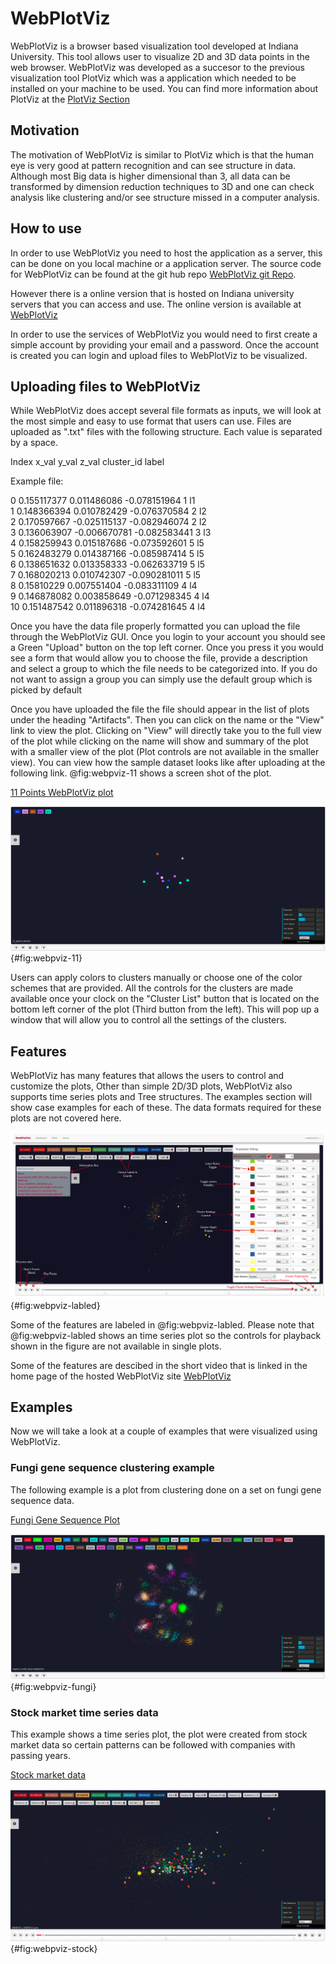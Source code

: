 # WebPlotViz

WebPlotViz is a browser based visualization tool developed at Indiana University.
This tool allows user to visualize 2D and 3D data points in the web browser.
WebPlotViz was developed as a succesor to the previous visualization tool PlotViz
which was a application which needed to be installed on your machine to be used.
You can find more information about PlotViz at the [PlotViz Section](plotviz.md)

## Motivation

The motivation of WebPlotViz is similar to PlotViz which is that the human eye 
is very good at pattern recognition and can see structure in data. Although 
most Big data is higher dimensional than 3, all data can be transformed by 
dimension reduction techniques to 3D and one can check analysis like clustering 
and/or see structure missed in a computer analysis.

## How to use

In order to use WebPlotViz you need to host the application as a server, this
can be done on you local machine or a application server. The source code for 
WebPlotViz can be found at the git hub repo [WebPlotViz git Repo](https://github.com/DSC-SPIDAL/WebPViz). 

However there is a online version that is hosted on Indiana university servers
that you can access and use. The online version is available at [WebPlotViz](https://spidal-gw.dsc.soic.indiana.edu/)

In order to use the services of WebPlotViz you would need to first create a 
simple account by providing your email and a password. Once the account is 
created you can login and upload files to WebPlotViz to be visualized. 

## Uploading files to WebPlotViz

While WebPlotViz does accept several file formats as inputs, we will look at the
most simple and easy to use format that users can use. Files are uploaded as 
".txt" files with the following structure. Each value is separated by a space.

Index x_val y_val z_val cluster_id label

Example file: 

0  0.155117377  0.011486086  -0.078151964  1  l1\
1  0.148366394  0.010782429  -0.076370584  2  l2\
2  0.170597667  -0.025115137  -0.082946074  2  l2\
3  0.136063907  -0.006670781  -0.082583441  3  l3\
4  0.158259943  0.015187686  -0.073592601  5  l5\
5  0.162483279  0.014387166  -0.085987414  5  l5\
6  0.138651632  0.013358333  -0.062633719  5  l5\
7  0.168020213  0.010742307  -0.090281011  5  l5\
8  0.15810229  0.007551404  -0.083311109  4  l4\
9  0.146878082  0.003858649  -0.071298345  4  l4\
10  0.151487542  0.011896318  -0.074281645  4  l4

Once you have the data file properly formatted you can upload the file through
the WebPlotViz GUI. Once you login to your account you should see a Green
"Upload" button on the top left corner. Once you press it you would see a 
form that would allow you to choose the file, provide a description and select a 
group to which the file needs to be categorized into. If you do not want to
assign a group you can simply use the default group which is picked by default

Once you have uploaded the file the file should appear in the list of plots 
under the heading "Artifacts". Then you can click on the name or the "View" 
link to view the plot. Clicking on "View" will directly take you to the full
view of the plot while clicking on the name will show and summary of the plot 
with a smaller view of the plot (Plot controls are not available in the smaller
view). You can view how the sample dataset looks like after uploading at the
following link. @fig:webpviz-11 shows a screen shot of the plot.

[11 Points WebPlotViz plot](https://spidal-gw.dsc.soic.indiana.edu/public/resultsets/2083856374)

![11 Points Plot](../../images/11_poitns_example.png){#fig:webpviz-11}


Users can apply colors to clusters manually or choose one of the color schemes
that are provided. All the controls for the clusters are made available once
your clock on the "Cluster List" button that is located on the bottom left
corner of the plot (Third button from the left). This will pop up a window that
will allow you to control all the settings of the clusters.

## Features

WebPlotViz has many features that allows the users to control and customize 
the plots, Other than simple 2D/3D plots, WebPlotViz also supports time series
plots and Tree structures. The examples section will show case examples for each
of these. The data formats required for these plots are not covered here.

![WebPlotViz Features labeled](../../images/webplotviz_label.png){#fig:webpviz-labled}

Some of the features are labeled in @fig:webpviz-labled. Please note that @fig:webpviz-labled 
shows an time series plot so the controls for playback shown in the figure are not
available in single plots.

Some of the features are descibed in the short video that is linked in the home
page of the hosted WebPlotViz site [WebPlotViz](https://spidal-gw.dsc.soic.indiana.edu/)

## Examples

Now we will take a look at a couple of examples that were visualized using 
WebPlotViz. 

### Fungi gene sequence clustering example

The following example is a plot from clustering done on a set on fungi gene 
sequence data. 

[Fungi Gene Sequence Plot](https://spidal-gw.dsc.soic.indiana.edu/public/resultsets/703979151)

![Fungi Gene Sequence](../../images/webplotviz_fungi.png){#fig:webpviz-fungi}


### Stock market time series data

This example shows a time series plot, the plot were created from stock market
data so certain patterns can be followed with companies with passing years.

[Stock market data](https://spidal-gw.dsc.soic.indiana.edu/public/timeseriesview/685408334)

![Stock market data](../../images/webplotviz_stock.png){#fig:webpviz-stock}

